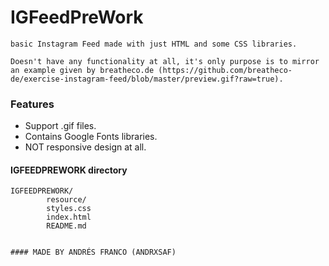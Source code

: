 # IGFeedPreWork

    basic Instagram Feed made with just HTML and some CSS libraries.

    Doesn't have any functionality at all, it's only purpose is to mirror an example given by breatheco.de (https://github.com/breatheco-de/exercise-instagram-feed/blob/master/preview.gif?raw=true).


### Features

- Support .gif files.
- Contains Google Fonts libraries.
- NOT responsive design at all.

#### IGFEEDPREWORK directory

    IGFEEDPREWORK/
            resource/
            styles.css
            index.html
            README.md

```html

#### MADE BY ANDRÉS FRANCO (ANDRXSAF)